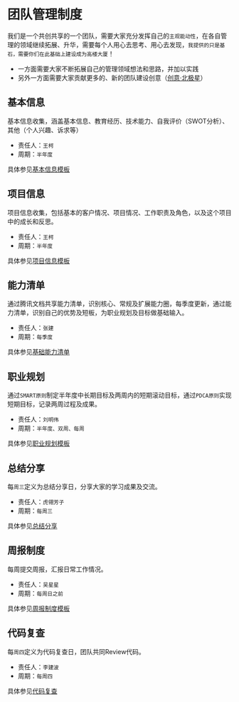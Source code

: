 # 团队管理制度

我们是一个共创共享的一个团队，需要大家充分发挥自己的`主观能动性`，在各自管理的领域继续拓展、升华，需要每个人用心去思考、用心去发现，`我提供的只是基石，需要你们在此基础上建设成为高楼大厦`！
- 一方面需要大家不断拓展自己的管理领域想法和思路，并加以实践
- 另外一方面需要大家贡献更多的、新的团队建设创意（[创意·北极星](zh-cn/11-idea/创意·北极星)）

## 基本信息
基本信息收集，涵盖基本信息、教育经历、技术能力、自我评价（SWOT分析）、其他（个人兴趣、诉求等）
- 责任人：`王柯`
- 周期：`半年度`

具体参见[基本信息模板](zh-cn/81-basic/基本信息)

## 项目信息
项目信息收集，包括基本的客户情况、项目情况、工作职责及角色，以及这个项目中的成长和反思。
- 责任人：`王柯`
- 周期：`半年度`

具体参见[项目信息模板](zh-cn/82-project/项目信息)

## 能力清单
通过腾讯文档共享能力清单，识别核心、常规及扩展能力圈，每季度更新，通过能力清单，识别自己的优势及短板，为职业规划及目标做基础输入。
- 责任人：`张建`
- 周期：`每季度`

具体参见[基础能力清单](zh-cn/83-ability/能力清单)

## 职业规划
通过`SMART原则`制定半年度中长期目标及两周内的短期滚动目标，通过`PDCA原则`实现短期目标，记录两周过程及成果。
- 责任人：`刘明伟`
- 周期：`半年度、双周、每周`

具体参见[职业规划模板](zh-cn/84-goal/职业规划)

## 总结分享
每`周三`定义为总结分享日，分享大家的学习成果及交流。
- 责任人：`虎翎芳子`
- 周期：`每周三`

具体参见[总结分享](zh-cn/85-share/总结分享)

## 周报制度
每周提交周报，汇报日常工作情况。
- 责任人：`吴星星`
- 周期：`每周日之前`

具体参见[周报制度模板](zh-cn/86-week/周报制度)

## 代码复查
每`周四`定义为代码复查日，团队共同Review代码。
- 责任人：`李建波`
- 周期：`每周四`

具体参见[代码复查](zh-cn/87-review/代码复查)